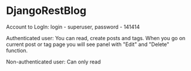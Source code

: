 # DjangoRestBlog

Account to LogIn: login - superuser, password - 141414

Authenticated user: You can read, create posts and tags. When you go on current post or tag page you will see panel with "Edit" and "Delete" function.

Non-authenticated user: Can only read
